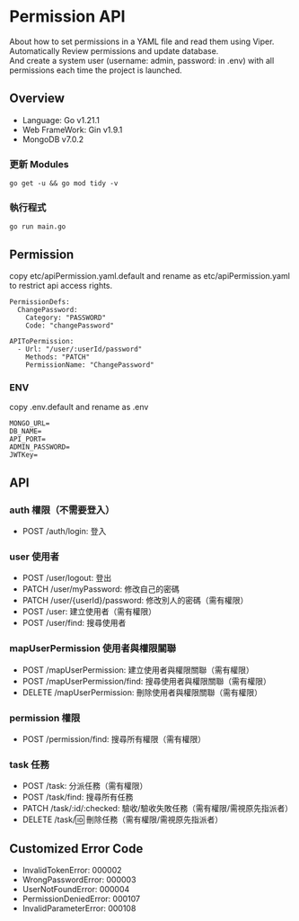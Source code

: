 # Permission API
About how to set permissions in a YAML file and read them using Viper.  
Automatically Review permissions and update database.  
And create a system user (username: admin, password: in .env) with all permissions each time the project is launched.

## Overview

- Language: Go v1.21.1
- Web FrameWork: Gin v1.9.1
- MongoDB v7.0.2


### 更新 Modules
```
go get -u && go mod tidy -v
```


### 執行程式
```
go run main.go
```

## Permission
copy etc/apiPermission.yaml.default and rename as etc/apiPermission.yaml to restrict api access rights.   
```
PermissionDefs:
  ChangePassword:
    Category: "PASSWORD"
    Code: "changePassword"

APIToPermission:
  - Url: "/user/:userId/password"
    Methods: "PATCH"
    PermissionName: "ChangePassword"
```


### ENV
copy .env.default and rename as .env
```
MONGO_URL=
DB_NAME=
API_PORT=
ADMIN_PASSWORD=
JWTKey=
```

## API

### auth 權限（不需要登入）
- POST /auth/login: 登入

### user 使用者
- POST /user/logout: 登出
- PATCH /user/myPassword: 修改自己的密碼
- PATCH /user/{userId}/password: 修改別人的密碼（需有權限）
- POST /user: 建立使用者（需有權限）
- POST /user/find: 搜尋使用者

### mapUserPermission 使用者與權限關聯
- POST /mapUserPermission: 建立使用者與權限關聯（需有權限）
- POST /mapUserPermission/find: 搜尋使用者與權限關聯（需有權限）
- DELETE /mapUserPermission: 刪除使用者與權限關聯（需有權限）

### permission 權限
- POST /permission/find: 搜尋所有權限（需有權限）

### task 任務
- POST /task: 分派任務（需有權限）
- POST /task/find: 搜尋所有任務
- PATCH /task/:id/:checked: 驗收/驗收失敗任務（需有權限/需視原先指派者）
- DELETE /task/:id: 刪除任務（需有權限/需視原先指派者）

## Customized Error Code
- InvalidTokenError: 000002
- WrongPasswordError: 000003
- UserNotFoundError: 000004
- PermissionDeniedError: 000107
- InvalidParameterError: 000108